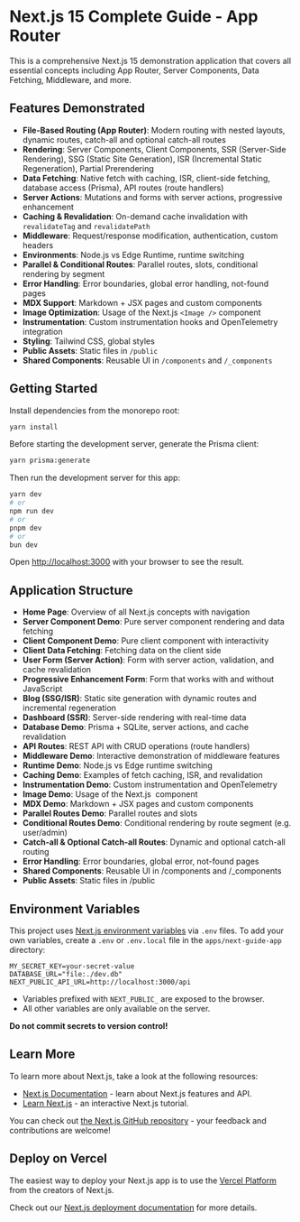 # Next.js 15 Complete Guide - App Router

This is a comprehensive Next.js 15 demonstration application that covers all essential concepts including App Router, Server Components, Data Fetching, Middleware, and more.

## Features Demonstrated

- **File-Based Routing (App Router)**: Modern routing with nested layouts, dynamic routes, catch-all and optional catch-all routes
- **Rendering**: Server Components, Client Components, SSR (Server-Side Rendering), SSG (Static Site Generation), ISR (Incremental Static Regeneration), Partial Prerendering
- **Data Fetching**: Native fetch with caching, ISR, client-side fetching, database access (Prisma), API routes (route handlers)
- **Server Actions**: Mutations and forms with server actions, progressive enhancement
- **Caching & Revalidation**: On-demand cache invalidation with `revalidateTag` and `revalidatePath`
- **Middleware**: Request/response modification, authentication, custom headers
- **Environments**: Node.js vs Edge Runtime, runtime switching
- **Parallel & Conditional Routes**: Parallel routes, slots, conditional rendering by segment
- **Error Handling**: Error boundaries, global error handling, not-found pages
- **MDX Support**: Markdown + JSX pages and custom components
- **Image Optimization**: Usage of the Next.js `<Image />` component
- **Instrumentation**: Custom instrumentation hooks and OpenTelemetry integration
- **Styling**: Tailwind CSS, global styles
- **Public Assets**: Static files in `/public`
- **Shared Components**: Reusable UI in `/components` and `/_components`

## Getting Started

Install dependencies from the monorepo root:

```bash
yarn install
```

Before starting the development server, generate the Prisma client:

```bash
yarn prisma:generate
```

Then run the development server for this app:

```bash
yarn dev
# or
npm run dev
# or
pnpm dev
# or
bun dev
```

Open [http://localhost:3000](http://localhost:3000) with your browser to see the result.

## Application Structure

- **Home Page**: Overview of all Next.js concepts with navigation
- **Server Component Demo**: Pure server component rendering and data fetching
- **Client Component Demo**: Pure client component with interactivity
- **Client Data Fetching**: Fetching data on the client side
- **User Form (Server Action)**: Form with server action, validation, and cache revalidation
- **Progressive Enhancement Form**: Form that works with and without JavaScript
- **Blog (SSG/ISR)**: Static site generation with dynamic routes and incremental regeneration
- **Dashboard (SSR)**: Server-side rendering with real-time data
- **Database Demo**: Prisma + SQLite, server actions, and cache revalidation
- **API Routes**: REST API with CRUD operations (route handlers)
- **Middleware Demo**: Interactive demonstration of middleware features
- **Runtime Demo**: Node.js vs Edge runtime switching
- **Caching Demo**: Examples of fetch caching, ISR, and revalidation
- **Instrumentation Demo**: Custom instrumentation and OpenTelemetry
- **Image Demo**: Usage of the Next.js <Image /> component
- **MDX Demo**: Markdown + JSX pages and custom components
- **Parallel Routes Demo**: Parallel routes and slots
- **Conditional Routes Demo**: Conditional rendering by route segment (e.g. user/admin)
- **Catch-all & Optional Catch-all Routes**: Dynamic and optional catch-all routing
- **Error Handling**: Error boundaries, global error, not-found pages
- **Shared Components**: Reusable UI in /components and /\_components
- **Public Assets**: Static files in /public

## Environment Variables

This project uses [Next.js environment variables](https://nextjs.org/docs/pages/guides/environment-variables) via `.env` files. To add your own variables, create a `.env` or `.env.local` file in the `apps/next-guide-app` directory:

```
MY_SECRET_KEY=your-secret-value
DATABASE_URL="file:./dev.db"
NEXT_PUBLIC_API_URL=http://localhost:3000/api
```

- Variables prefixed with `NEXT_PUBLIC_` are exposed to the browser.
- All other variables are only available on the server.

**Do not commit secrets to version control!**

## Learn More

To learn more about Next.js, take a look at the following resources:

- [Next.js Documentation](https://nextjs.org/docs) - learn about Next.js features and API.
- [Learn Next.js](https://nextjs.org/learn) - an interactive Next.js tutorial.

You can check out [the Next.js GitHub repository](https://github.com/vercel/next.js) - your feedback and contributions are welcome!

## Deploy on Vercel

The easiest way to deploy your Next.js app is to use the [Vercel Platform](https://vercel.com/new?utm_medium=default-template&filter=next.js&utm_source=create-next-app&utm_campaign=create-next-app-readme) from the creators of Next.js.

Check out our [Next.js deployment documentation](https://nextjs.org/docs/app/building-your-application/deploying) for more details.
